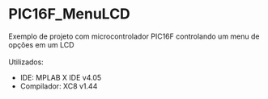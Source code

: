 # PIC16F_MenuLCD
Exemplo de projeto com microcontrolador PIC16F controlando um menu de opções em um LCD<br/>
<br/>
Utilizados:
 - IDE: MPLAB X IDE v4.05
 - Compilador: XC8 v1.44


